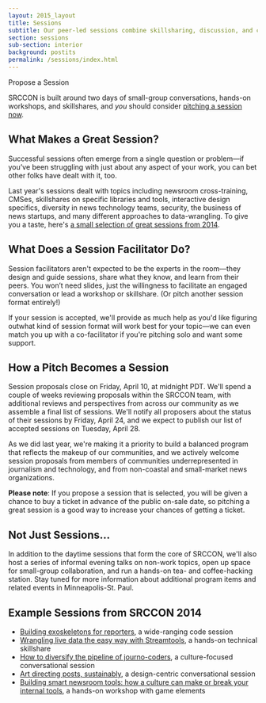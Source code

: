 ```yaml
---
layout: 2015_layout
title: Sessions
subtitle: Our peer-led sessions combine skillsharing, discussion, and collaboration. Proposals are open through April 10!
section: sessions
sub-section: interior
background: postits
permalink: /sessions/index.html
---
```

<!--session button-->
<p class="btn" id="pitchbutton">Propose a Session</p>
<!--<p class="bottomrun">We're already recieving great sessions. <a href="">View the proposals so far.</a></p>-->

<script type="text/javascript">
document.getElementById("pitchbutton").onclick = function () {
  location.href = "/sessions/pitch";
};
</script>
<!-- end session button -->

SRCCON is built around two days of small-group conversations, hands-on workshops, and skillshares, and *you* should consider [pitching a session now](/sessions/pitch).

## What Makes a Great Session?
Successful sessions often emerge from a single question or problem—if you’ve been struggling with just about any aspect of your work, you can bet other folks have dealt with it, too.

Last year's sessions dealt with topics including newsroom cross-training, CMSes, skillshares on specific libraries and tools, interactive design specifics, diversity in news technology teams, security, the business of news startups, and many different approaches to data-wrangling. To give you a taste, here's [a small selection of great sessions from 2014](#examples).

## What Does a Session Facilitator Do?
Session facilitators aren't expected to be the experts in the room—they design and guide sessions, share what they know, and learn from their peers. You won’t need slides, just the willingness to facilitate an engaged conversation or lead a workshop or skillshare. (Or pitch another session format entirely!)

If your session is accepted, we'll provide as much help as you'd like figuring outwhat kind of session format will work best for your topic—we can even match you up with a co-facilitator if you're pitching solo and want some support.

## How a Pitch Becomes a Session
Session proposals close on Friday, April 10, at midnight PDT. We'll spend a couple of weeks reviewing proposals within the SRCCON team, with additional reviews and perspectives from across our community as we assemble a final list of sessions. We'll notify all proposers about the status of their sessions by Friday, April 24, and we expect to publish our list of accepted sessions on Tuesday, April 28.

As we did last year, we're making it a priority to build a balanced program that reflects the makeup of our communities, and we actively welcome session proposals from members of communities underrepresented in journalism and technology, and from non-coastal and small-market news organizations.

**Please note**: If you propose a session that is selected, you will be given a chance to buy a ticket in advance of the public on-sale date, so pitching a great session is a good way to increase your chances of getting a ticket.

## Not Just Sessions…
In addition to the daytime sessions that form the core of SRCCON, we'll also host a series of informal evening talks on non-work topics, open up space for small-group collaboration, and run a hands-on tea- and coffee-hacking station. Stay tuned for more information about additional program items and related events in Minneapolis-St. Paul.

<div id="examples"></div>

## Example Sessions from SRCCON 2014

* [Building exoskeletons for reporters](http://2014.srccon.org/schedule/#_session-22), a wide-ranging code session
* [Wrangling live data the easy way with Streamtools](http://2014.srccon.org/schedule/#_session-25), a hands-on technical skillshare
* [How to diversify the pipeline of journo-coders](http://2014.srccon.org/schedule/#_session-26), a culture-focused conversational session
* [Art directing posts, sustainably](http://2014.srccon.org/schedule/#_session-17), a design-centric conversational session
* [Building smart newsroom tools: how a culture can make or break your internal tools](http://2014.srccon.org/schedule/#_session-24), a hands-on workshop with game elements
